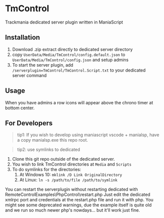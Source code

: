# TmControl
Trackmania dedicated server plugin written in ManiaScript

## Installation
1. Download .zip extract directly to dedicated server directory
2. copy `UserData/Media/TmControl/config.default.json` to `UserData/Media/TmControl/config.json` and setup admins
3. To start the server plugin, add `/serverplugin=TmControl/TmControl.Script.txt` to your dedicated server command

## Usage
When you have admins a row icons will appear above the chrono timer at bottom center.

## For Developers
> tip1: If you wish to develop using maniascript vscode + manialsp, have a copy manialsp.exe this repo root.

> tip2: use symlinks to dedicated

1. Clone this git repo outside of the dedicated server.
2. You wish to link TmControl directories at `Media` and `Scripts`
3. To do symlinks for the directories:
   1. At Windows 10: `mklink /D Link OriginalDirectory` 
   2. At Linux: `ln -s /path/to/file /path/to/symlink`

You can restart the serverplugin without restarting dedicated with RemoteControlExamples\PhpControl\restart.php
Just edit the dedicated xmlrpc port and credentials at the restart.php file and run it with php.
You might see some deprecated warnings, due the example itself is quite old and we run so much newer php's nowdays... but it'll work just fine.
